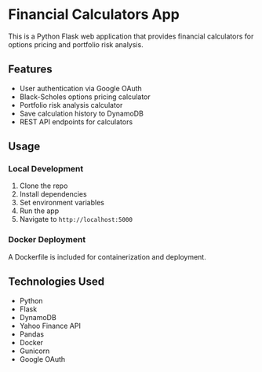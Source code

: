# Financial Calculators App

This is a Python Flask web application that provides financial calculators for options pricing and portfolio risk analysis.

## Features

- User authentication via Google OAuth
- Black-Scholes options pricing calculator
- Portfolio risk analysis calculator 
- Save calculation history to DynamoDB
- REST API endpoints for calculators

## Usage

### Local Development

1. Clone the repo
2. Install dependencies
3. Set environment variables
4. Run the app
5. Navigate to `http://localhost:5000`

### Docker Deployment 

A Dockerfile is included for containerization and deployment.

## Technologies Used

- Python
- Flask
- DynamoDB
- Yahoo Finance API
- Pandas
- Docker
- Gunicorn
- Google OAuth
